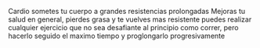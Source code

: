 Cardio
sometes tu cuerpo a grandes resistencias prolongadas 
Mejoras tu salud en general, pierdes grasa y te vuelves mas resistente
puedes realizar cualquier ejercicio que no sea desafiante al principio como correr, pero hacerlo seguido el maximo tiempo y proglongarlo progresivamente